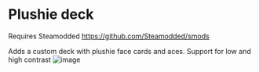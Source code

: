 # Plushie deck
Requires Steamodded https://github.com/Steamodded/smods

Adds a custom deck with plushie face cards and aces. Support for low and high contrast
![image](https://github.com/user-attachments/assets/913e8196-e246-421b-b938-19e618c7dd76)
